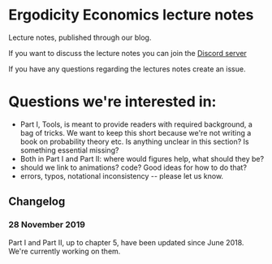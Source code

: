 # Ergodicity Economics lecture notes
Lecture notes, published through our blog.

If you want to discuss the lecture notes you can join the [Discord server](https://discord.gg/TcnesY8)

If you have any questions regarding the lectures notes create an issue.

# Questions we're interested in: 
* Part I, Tools, is meant to provide readers with required background, a bag of tricks. We want to keep this short because we're not writing a book on probability theory etc. 
Is anything unclear in this section? Is something essential missing?
* Both in Part I and Part II: where would figures help, what should they be?
* should we link to animations? code? Good ideas for how to do that?
* errors, typos, notational inconsistency -- please let us know.

## Changelog

### 28 November 2019
Part I and Part II, up to chapter 5, have been updated since June 2018. We're currently working on them.
